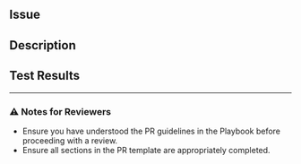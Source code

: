 ## Issue
<!-- Provide the ID numbers of issues related to this change. Please do not provide direct links to IBM-internal systems. If there are no issues related to this change, why are you working on it? -->

## Description
<!-- Provide a summary of the changes. Focus on why the changes are being made and the impact of the changes. -->

## Test Results
<!-- Please describe how the change has been tested. If you have not performed any testing please explain why. -->

<hr/>

### :warning: Notes for Reviewers
* Ensure you have understood the PR guidelines in the Playbook before proceeding with a review.
* Ensure all sections in the PR template are appropriately completed.
